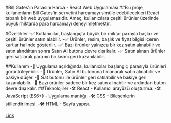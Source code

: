 #Bill Gates'in Parasını Harca - React Web Uygulaması
##Bu proje, kullanıcıların Bill Gates'in servetini harcamayı simüle edebilecekleri React tabanlı bir web uygulamasıdır. Amaç, kullanıcılara çeşitli ürünler üzerinde büyük miktarda para harcamayı deneyimletmektir.

#Özellikler
-✅ Kullanıcılar, başlangıçta büyük bir miktar parayla başlar ve çeşitli ürünler satın alabilir.
-✅ Ürünler, resim, başlık ve fiyat bilgisi içeren kartlar halinde gösterilir.
-✅ Bazı ürünler yalnızca bir kez satın alınabilir ve satın alındıktan sonra Satın Al butonu devre dışı kalır.
-✅ Satın alınan ürünler geri satılarak paranın bir kısmı geri kazanılabilir.

##Kullanım
-🛒 Uygulama açıldığında, kullanıcılar başlangıç parasıyla ürünleri görüntüleyebilir.
-🛒 Ürünler, Satın Al butonuna tıklanarak satın alınabilir ve bakiye düşer.
-🛒 Sat butonu ile ürünler geri satılabilir ve bakiye geri kazanılabilir.
-🛒 Bazı ürünler sadece bir kez satın alınabilir ve ardından buton devre dışı kalır.
##Teknolojiler
-🛠️ React - Kullanıcı arayüzü oluşturma.
-🛠️ JavaScript (ES6+) - Uygulama mantığı.
-🛠️ CSS - Bileşenlerin stillendirilmesi.
-🛠️ HTML - Sayfa yapısı.

[Link]([https://precious-truffle-9624d4.netlify.app](https://billgates-seven.vercel.app/))

